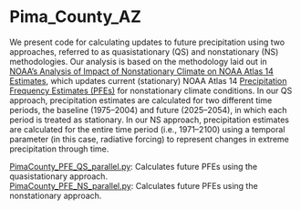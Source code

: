 # Pima_County_AZ

We present code for calculating updates to future precipitation using two approaches, referred to as quasistationary (QS) and nonstationary (NS) methodologies. Our analysis is based on the methodology laid out in [NOAA’s Analysis of Impact of Nonstationary Climate on NOAA Atlas 14 Estimates](https://hdsc.nws.noaa.gov/pfds/files25/NA14_Assessment_report_202201v1.pdf), which updates current (stationary) NOAA Atlas 14 [Precipitation Frequency Estimates (PFEs)](https://hdsc.nws.noaa.gov/pfds/pfds_gis.html) for nonstationary climate conditions. In our QS approach, precipitation estimates are calculated for two different time periods, the baseline (1975–2004) and future (2025–2054), in which each period is treated as stationary. In our NS approach, precipitation estimates are calculated for the entire time period (i.e., 1971–2100) using a temporal parameter (in this case, radiative forcing) to represent changes in extreme precipitation through time.<br>

[PimaCounty_PFE_QS_parallel.py](https://github.com/WoodwellRisk/Pima_County_AZ/blob/main/PimaCounty_PFE_QS_parallel.py): Calculates future PFEs using the quasistationary approach.<br>
[PimaCounty_PFE_NS_parallel.py](https://github.com/WoodwellRisk/Pima_County_AZ/blob/main/PimaCounty_PFE_NS_parallel.py): Calculates future PFEs using the nonstationary approach.
